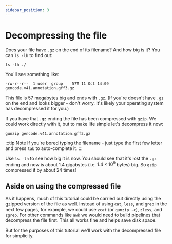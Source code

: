 ```yaml
---
sidebar_position: 3
---
```


# Decompressing the file

Does your file have `.gz` on the end of its filename?  And how big is it?  You can `ls -lh` to find out:
```
ls -lh ./
```

You'll see something like:

    -rw-r--r--  1 user  group    57M 11 Oct 14:09 gencode.v41.annotation.gff3.gz

This file is 57 megabytes big and ends with `.gz`. (If you're doesn't have `.gz` on the end and looks bigger -
don't worry. It's likely your operating system has decompressed it for you.)

If you have that `.gz` ending the file has been compressed with `gzip`. We could work directly with it, but to
make life simple let's decompress it now:
```
gunzip gencode.v41.annotation.gff3.gz
```

:::tip Note
If you're bored typing the filename - just type the first few letter and press `tab` to auto-complete it.
:::

Use `ls -lh` to see how big it is now. You should see that it's lost the `.gz` ending and now is about 1.4
gigabytes (i.e. $1.4 \times 10^9$ bytes) big.  So `gzip` compressed it by about 24 times!

## Aside on using the compressed file

As it happens, much of this tutorial could be carried out directly using the gzipped version of the
file as well. Instead of using `cat`, `less`, and `grep` in the next few pages, for example, we
could use `zcat` (or `gunzip -c`), `zless`, and `zgrep`.  For other commands like `awk` we would
need to build pipelines that decompress the file first.  This all works fine and helps save disk
space.  

But for the purposes of this tutorial we'll work with the decompressed file for simplicity.

